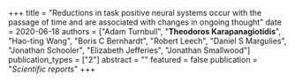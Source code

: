 +++
title = "Reductions in task positive neural systems occur with the passage of time and are associated with changes in ongoing thought"
date = 2020-06-18
authors = ["Adam Turnbull", "**Theodoros Karapanagiotidis**", "Hao-ting Wang", "Boris C Bernhardt", "Robert Leech", "Daniel S Margulies", "Jonathan Schooler", "Elizabeth Jefferies", "Jonathan Smallwood"]
publication_types = ["2"]
abstract = ""
featured = false
publication = "*Scientific reports*"
+++

